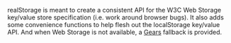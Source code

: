 realStorage is meant to create a consistent API for the W3C Web Storage key/value store specification  (i.e. work around browser bugs). It also adds some convenience functions to help flesh out the localStorage key/value API. And when Web Storage is not available, a [Gears](http://gears.google.com) fallback is provided.